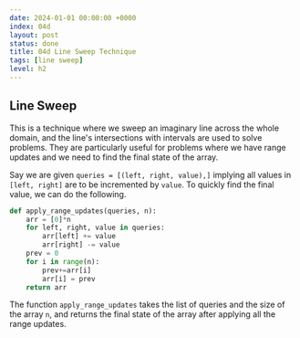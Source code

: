 ```yaml
---
date: 2024-01-01 00:00:00 +0000
index: 04d
layout: post
status: done
title: 04d Line Sweep Technique
tags: [line sweep]
level: h2
---
```


## Line Sweep
This is a technique where we sweep an imaginary line across the whole domain, and the line's intersections with intervals are used to solve problems. They are particularly useful for problems where we have range updates and we need to find the final state of the array.

Say we are given `queries = [(left, right, value),]` implying all values in `[left, right]` are to be incremented by `value`. To quickly find the final value, we can do the following.

```python
def apply_range_updates(queries, n):
    arr = [0]*n
    for left, right, value in queries:
        arr[left] += value
        arr[right] -= value
    prev = 0
    for i in range(n):
        prev+=arr[i]
        arr[i] = prev
    return arr
```

The function `apply_range_updates` takes the list of queries and the size of the array `n`, and returns the final state of the array after applying all the range updates.
